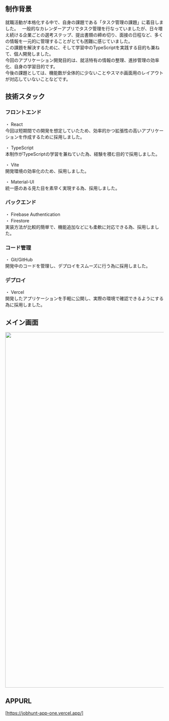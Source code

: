 ## 制作背景  

就職活動が本格化する中で、自身の課題である「タスク管理の課題」に着目しました。  
一般的なカレンダーアプリでタスク管理を行なっていましたが、日々増え続ける企業ごとの選考ステップ、提出書類の締め切り、面接の日程など、多くの情報を一元的に管理することがとても困難に感じていました。  
この課題を解決するために、そして学習中のTypeScriptを実践する目的も兼ねて、個人開発しました。  
今回のアプリケーション開発目的は、就活特有の情報の整理、進捗管理の効率化、自身の学習目的です。  
今後の課題としては、機能数が全体的に少ないことやスマホ画面用のレイアウトが対応していないことなどです。  

## 技術スタック

### フロントエンド
・ React  
今回は短期間での開発を想定していたため、効率的かつ拡張性の高いアプリケーションを作成するために採用しました。  

・ TypeScript  
本制作がTypeScriptの学習を兼ねていた為、経験を積む目的で採用しました。

・ Vite  
開発環境の効率化のため、採用しました。  

・ Material-UI  
統一感のある見た目を素早く実現する為、採用しました。

### バックエンド
・ Firebase Authentication  
・ Firestore  
実装方法が比較的簡単で、機能追加などにも柔軟に対応できる為、採用しました。

### コード管理
・ Git/GitHub  
開発中のコードを管理し、デプロイをスムーズに行う為に採用しました。

### デプロイ
・ Vercel  
開発したアプリケーションを手軽に公開し、実際の環境で確認できるようにする為に採用しました。  

## メイン画面
<img width="1125" src="https://github.com/user-attachments/assets/09c46f5e-709d-4b26-a932-fc765ba0ced9" />

## APPURL
[https://jobhunt-app-one.vercel.app/]
